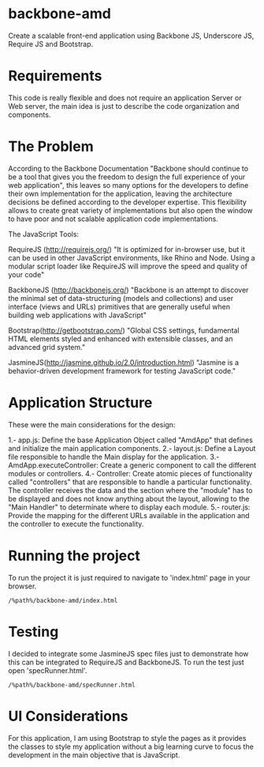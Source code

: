 backbone-amd
============

Create a scalable front-end application using Backbone JS, Underscore JS, Require JS and Bootstrap.

Requirements
============
This code is really flexible and does not require an application Server or Web server, the main idea is just to describe the code organization and components.


The Problem
============

According to the Backbone Documentation "Backbone should continue to be a tool that gives you the freedom to design the full experience of your web application", this leaves so many options for the developers to define their own implementation for the application, leaving the architecture decisions be defined according to the developer expertise. This flexibility allows to create great variety of implementations but also open the window to have poor and not scalable application code implementations.

The JavaScript Tools:

RequireJS (http://requirejs.org/)
"It is optimized for in-browser use, but it can be used in other JavaScript environments, like Rhino and Node. Using a modular script loader like RequireJS will improve the speed and quality of your code"

BackboneJS (http://backbonejs.org/)
"Backbone is an attempt to discover the minimal set of data-structuring (models and collections) and user interface (views and URLs) primitives that are generally useful when building web applications with JavaScript"

Bootstrap(http://getbootstrap.com/)
"Global CSS settings, fundamental HTML elements styled and enhanced with extensible classes, and an advanced grid system."

JasmineJS(http://jasmine.github.io/2.0/introduction.html)
"Jasmine is a behavior-driven development framework for testing JavaScript code."
 

Application Structure
=====================
These were the main considerations for the design:

1.- app.js: Define the base Application Object called "AmdApp" that defines and initialize the main application components.
2.- layout.js: Define a Layout file responsible to handle the Main display for the application.
3.- AmdApp.executeController: Create a generic component to call the different modules or controllers.
4.- Controller: Create atomic pieces of functionality called "controllers" that are responsible to handle a particular functionality. The controller receives the data and the section where the "module" has to be displayed and does not know anything about the layout, allowing to the "Main Handler" to determinate where to display each module.
5.- router.js: Provide the mapping for the different URLs available in the application and the controller to execute the functionality.

Running the project
===================

To run the project it is just required to navigate to 'index.html' page in your browser.

```
/%path%/backbone-amd/index.html
```

Testing
====
I decided to integrate some JasmineJS spec files just to demonstrate how this can be integrated to RequireJS and BackboneJS. To run the test just open 'specRunner.html'.

```
/%path%/backbone-amd/specRunner.html
```

UI Considerations
=================
For this application, I am using Bootstrap to style the pages as it provides the classes to style my application without a big learning curve to focus the development in the main objective that is JavaScript.




 
